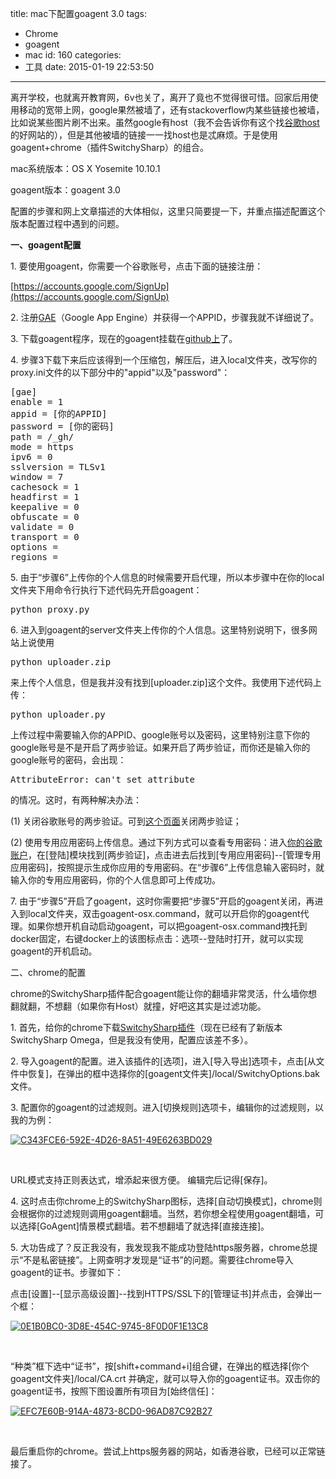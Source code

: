 title: mac下配置goagent 3.0
tags:
  - Chrome
  - goagent
  - mac
id: 160
categories:
  - 工具
date: 2015-01-19 22:53:50
---

离开学校，也就离开教育网，6v也关了，离开了竟也不觉得很可惜。回家后用使用移动的宽带上网，google果然被墙了，还有stackoverflow内某些链接也被墙，比如说某些图片刷不出来。虽然google有host（我不会告诉你有这个找[谷歌host](http://serve.netsh.org/pub/gethosts.php)的好网站的），但是其他被墙的链接一一找host也是忒麻烦。于是使用goagent+chrome（插件SwitchySharp）的组合。

mac系统版本：OS X Yosemite 10.10.1

goagent版本：goagent 3.0

配置的步骤和网上文章描述的大体相似，这里只简要提一下，并重点描述配置这个版本配置过程中遇到的问题。

**一、goagent配置**

1\. 要使用goagent，你需要一个谷歌账号，点击下面的链接注册：

[https://accounts.google.com/SignUp](https://accounts.google.com/SignUp)

2\. 注册[GAE](https://appengine.google.com/)（Google App Engine）并获得一个APPID，步骤我就不详细说了。

3\. 下载goagent程序，现在的goagent挂载在[github上](https://github.com/goagent/goagent)了。

4\. 步骤3下载下来后应该得到一个压缩包，解压后，进入local文件夹，改写你的proxy.ini文件的以下部分中的"appid"以及"password"：
<pre class="theme:monokai lang:c++ decode:true">[gae]
enable = 1
appid = [你的APPID]
password = [你的密码]
path = /_gh/
mode = https
ipv6 = 0
sslversion = TLSv1
window = 7
cachesock = 1
headfirst = 1
keepalive = 0
obfuscate = 0
validate = 0
transport = 0
options =
regions =</pre>
5\. 由于“步骤6”上传你的个人信息的时候需要开启代理，所以本步骤中在你的local文件夹下用命令行执行下述代码先开启goagent：
<pre class="theme:monokai lang:sh decode:true">python proxy.py</pre>
6\. 进入到goagent的server文件夹上传你的个人信息。这里特别说明下，很多网站上说使用
<pre class="theme:monokai lang:sh decode:true ">python uploader.zip</pre>
来上传个人信息，但是我并没有找到[uploader.zip]这个文件。我使用下述代码上传：
<pre class="theme:monokai lang:sh decode:true">python uploader.py</pre>
上传过程中需要输入你的APPID、google账号以及密码，这里特别注意下你的google账号是不是开启了两步验证。如果开启了两步验证，而你还是输入你的google账号的密码，会出现：
<pre class="theme:monokai lang:sh decode:true">AttributeError: can't set attribute</pre>
的情况。这时，有两种解决办法：

(1) 关闭谷歌账号的两步验证。可到[这个页面](https://accounts.google.com/b/0/SmsAuthSettings#devices)关闭两步验证；

(2) 使用专用应用密码上传信息。通过下列方式可以查看专用密码：进入[你的谷歌账户](https://myaccount.google.com/)，在[登陆]模块找到[两步验证]，点击进去后找到[专用应用密码]--[管理专用应用密码]，按照提示生成你应用的专用密码。在“步骤6”上传信息输入密码时，就输入你的专用应用密码，你的个人信息即可上传成功。

7\. 由于“步骤5”开启了goagent，这时你需要把“步骤5”开启的goagent关闭，再进入到local文件夹，双击goagent-osx.command，就可以开启你的goagent代理。如果你想开机自动启动goagent，可以把goagent-osx.command拽托到docker固定，右键docker上的该图标点击：选项--登陆时打开，就可以实现goagent的开机启动。

二、chrome的配置

chrome的SwitchySharp插件配合goagent能让你的翻墙非常灵活，什么墙你想翻就翻，不想翻（如果你有Host）就撞，好吧这其实是过滤功能。

1\. 首先，给你的chrome下载[SwitchySharp插件](https://chrome.google.com/webstore/detail/proxy-switchysharp/dpplabbmogkhghncfbfdeeokoefdjegm?hl=zh-CN)（现在已经有了新版本SwitchySharp Omega，但是我没有使用，配置应该差不多）。

2\. 导入goagent的配置。进入该插件的[选项]，进入[导入导出]选项卡，点击[从文件中恢复]，在弹出的框中选择你的[goagent文件夹]/local/SwitchyOptions.bak文件。

3\. 配置你的goagent的过滤规则。进入[切换规则]选项卡，编辑你的过滤规则，以我的为例：

[![C343FCE6-592E-4D26-8A51-49E6263BD029](http://yunuschan.com/wp-content/uploads/2015/01/C343FCE6-592E-4D26-8A51-49E6263BD0291.jpg)](http://yunuschan.com/wp-content/uploads/2015/01/C343FCE6-592E-4D26-8A51-49E6263BD0291.jpg)

&nbsp;

URL模式支持正则表达式，增添起来很方便。 编辑完后记得[保存]。

4\. 这时点击你chrome上的SwitchySharp图标，选择[自动切换模式]，chrome则会根据你的过滤规则调用goagent翻墙。当然，若你想全程使用goagent翻墙，可以选择[GoAgent]情景模式翻墙。若不想翻墙了就选择[直接连接]。

5\. 大功告成了？反正我没有，我发现我不能成功登陆https服务器，chrome总提示“不是私密链接”。上网查明才发现是“证书”的问题。需要往chrome导入goagent的证书。步骤如下：

点击[设置]--[显示高级设置]--找到HTTPS/SSL下的[管理证书]并点击，会弹出一个框：

[![0E1B0BC0-3D8E-454C-9745-8F0D0F1E13C8](http://yunuschan.com/wp-content/uploads/2015/01/0E1B0BC0-3D8E-454C-9745-8F0D0F1E13C81.jpg)](http://yunuschan.com/wp-content/uploads/2015/01/0E1B0BC0-3D8E-454C-9745-8F0D0F1E13C81.jpg)

&nbsp;

“种类”框下选中“证书”，按[shift+command+i]组合键，在弹出的框选择[你个goagent文件夹]/local/CA.crt 并确定，就可以导入你的goagent证书。双击你的goagent证书，按照下图设置所有项目为[始终信任]：

[![EFC7E60B-914A-4873-8CD0-96AD87C92B27](http://yunuschan.com/wp-content/uploads/2015/01/EFC7E60B-914A-4873-8CD0-96AD87C92B271.jpg)](http://yunuschan.com/wp-content/uploads/2015/01/EFC7E60B-914A-4873-8CD0-96AD87C92B271.jpg)

&nbsp;

最后重启你的chrome。尝试上https服务器的网站，如香港谷歌，已经可以正常链接了。